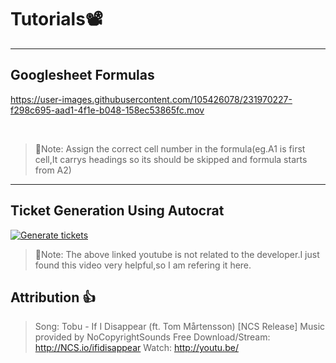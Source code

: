 # Tutorials📽️
-----
## Googlesheet Formulas

https://user-images.githubusercontent.com/105426078/231970227-f298c695-aad1-4f1e-b048-158ec53865fc.mov

<br>

> 📝Note: Assign the correct cell number in the formula(eg.A1 is first cell,It carrys headings so its should be skipped and formula starts from A2)
-----

## Ticket Generation Using Autocrat

[![Generate tickets](https://user-images.githubusercontent.com/105426078/231976888-cdd92a4a-bb23-4580-b64e-527bdb5c28c5.png)](https://www.youtube.com/watch?v=-T-C_yE4Idw)

> 📝Note: The above linked youtube is not related to the developer.I just found this video very helpful,so I am refering it here.

## Attribution 👍

> Song: Tobu - If I Disappear (ft. Tom Mårtensson) [NCS Release]
Music provided by NoCopyrightSounds
Free Download/Stream: http://NCS.io/ifidisappear
Watch: http://youtu.be/
